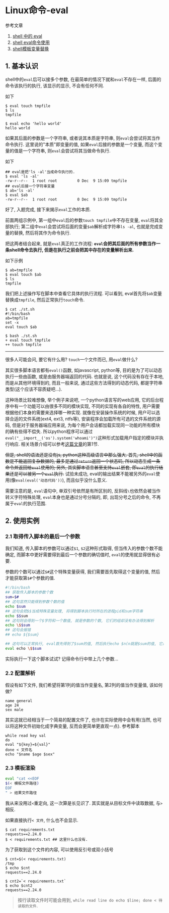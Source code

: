 # Linux命令-eval

参考文章

1. [shell 中的 eval](http://www.cnblogs.com/huzhiwei/archive/2012/03/14/2395956.html)
2. [shell eval命令使用](http://blog.csdn.net/w_ww_w/article/details/7075867)
3. [shell模板变量替换](https://www.cnblogs.com/woshimrf/p/shell-template-variable.html)

## 1. 基本认识

shell中的`eval`后可以接多个参数, 在最简单的情况下就和`eval`不存在一样, 后面的命令该执行的执行, 该显示的显示, 不会有任何不同. 

如下 

```
$ eval touch tmpfile
$ ls
tmpfile

$ eval echo 'hello world'
hello world
```

如果其后面的参数是一个字符串, 或者说其本质是字符串, 则`eval`会尝试将其当作命令执行. 这里说的"本质"即变量的值, 如果`eval`后接的参数是一个变量, 而这个变量的值是一个字符串, 则`eval`会尝试将其当做命令执行.

如下

```log
## eval是把'ls -al'当成命令执行的.
$ eval 'ls -al'
-rw-r--r--  1 root root         0 Dec  9 15:09 tmpfile
## eval后接一个字符串变量
$ ab='ls -al'
$ eval $ab
-rw-r--r--  1 root root         0 Dec  9 15:09 tmpfile
```

好了, 入题完成, 接下来揭示`eval`工作的本质. 

前面两组示例中, 第一组中`eval`后的参数`touch tmpfile`中不存在变量, `eval`将其全部执行; 第二组中`eval`会尝试将后面的变量`$ab`解析成字符串`ls -al`, 也就是完成变量的替换, 然后将其作为命令执行.

把这两者结合起来, 就是`eval`真正的工作流程: **`eval`会把其后面的所有参数当作一条shell命令去执行, 但是在执行之前会把其中存在的变量解析出来.**

如下示例

```
$ ab=tmpfile
$ eval touch $ab
$ ls
tmpfile
```

我们把上述操作写在脚本中查看它具体的执行流程. 可以看到, eval首先将`$ab`变量替换成`tmpfile`, 然后正常执行`touch`命令.

```
$ cat ./st.sh
#!/bin/bash
ab=tmpfile
set -x
eval touch $ab

$ bash ./st.sh 
+ eval touch tmpfile
++ touch tmpfile
```

------

很多人可能会问, 要它有什么用? `touch`一个文件而已, 用`eval`做什么?

其实很多脚本语言都有`eval()`函数, 如javascript, python等, 目的是为了可以动态执行一些由函数, 或是由服务器端返回的代码. 也就是说, 这个代码没有存在于本地, 而是从其他环境得到的, 而且一般来说, 通过这些方法得到的动态代码, 都是字符串类型(这个应该不容质疑吧...).

这种场景比较难想像, 举个例子来说吧, 一个python语言写的web应用, 它的后台程序中有一个功能可以由很多不同的模块实现, 不同的实现有各自的特性, 用户需要根据他们本身的需要来选择哪一种实现. 就像在安装操作系统的时候, 用户可以选择合适的文件系统(ext4, ext3, ntfs等), 安装程序会加载所有可选的文件系统的源码, 但是对于服务器端应用来说, 为每个用户会话都加载实现同一功能的所有模块的确有些得不偿失. 所以python程序可以通过`eval("__import__('os').system('whoami')")`这种形式加载用户指定的模块并执行响应. 相关场景介绍可以参考[这篇文章](http://python.jobbole.com/82770/)的第1节.

~~但是, shell的语法还是没有js, python这种高级语言中那么强大. 首先, shell中的函数是不能返回复杂数据的, 最多是通过`return`返回一个状态码, 所以动态生成一条命令并返回给`eval`使用的; 另外, 其实脚本语言甚至支持`eval`嵌套, 即`eval`的执行结果还是可以被另一个`eval`执行.~~ 试验未成功, eval的输出结果不能被另外的`eval`使用(像`eval(eval('动态代码'))`), 而且似乎没什么意义.

需要注意的是, `eval`语句中, 单双引号依然是有所区别的, 反斜线`\`也依然会被当作转义字符特殊处理, `eval`本身也是通过分号分隔的, 即, 出现分号之后的命令, 不再属于`eval`的执行范围.

## 2. 使用实例

### 2.1 取得传入脚本的最后一个参数

我们知道, 传入脚本的参数可以通过`$1`, `$2`这种形式取得, 但当传入的参数个数不能确定, 而脚本中更好需要得到最后一个参数的确切值时, `eval`的使用就显得很有必要.

参数的个数可以通过`$#`这个特殊变量获得, 我们需要首先取得这个变量的值, 然后才能获取第`$#`个参数的值.

```bash
#!/bin/bash
## 获取传入脚本的参数个数
sum=$#
## 这句显然只能得到参数个数的值
echo $sum
## 这句会把$$当成特殊变量处理, 将得到脚本执行时所在的进程pid和sum字符串
echo $$sum
## 这句则会得到一个$字符和一个数值, 就是参数的个数, 它们的组却没有办法得到解析
echo \$$sum
## 这句会报错
## echo ${$sum}

## 这句可以正常执行, eval首先得到了$sum的值, 然后执行echo $n(n就是$sum的值, 它是一个数字)
eval echo \$$sum
```

实际执行一下这个脚本试试? 记得命令行中带上几个参数...

### 2.2 配置解析

假设有如下文件, 我们希望将第1列的值当作变量名, 第2列的值当作变量值, 该如何做?

```
name general
age 24
sex male
```

其实这就已经相当于一个简易的配置文件了, 也许在实际使用中会有用(当然, 也可以将这种文件初始化成字典变量, 反而会更简单更直观一点). 参考脚本

```
while read key val
do
eval "${key}=${val}"
done < 文件名
echo "$name $age $sex"
```

### 2.3 模板渲染

```bash
eval "cat <<EOF
$(< 模板文件路径)
EOF
" > 结果文件路径
```

我从来没用过`<`重定向, 这一次算是长见识了. 其实就是从目标文件中读取数据, 与`>`相反.

如果直接执行`< 文件`, 什么也不会显示.

```log
$ cat requirements.txt
requests==2.24.0
$ < requirements.txt ## 这里什么也没有.
```

为了获取到这个文件的内容, 可以使用反引号或双小括号

```log
$ cnt=$(< requirements.txt)
/tmp
$ echo $cnt
requests==2.24.0

$ cnt2=`< requirements.txt`
$ echo $cnt2
requests==2.24.0
```

> 按行读取文件时可能会用到, `while read line do echo $line; done < 待读取的文件`.

